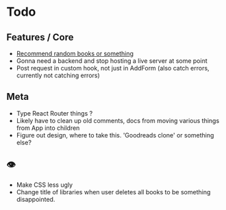# Todo

## Features / Core
- [Recommend random books or something](https://openlibrary.org/developers/api)
- Gonna need a backend and stop hosting a live server at some point
- Post request in custom hook, not just in AddForm (also catch errors, currently not catching errors)

## Meta
- Type React Router things ?
- Likely have to clean up old comments, docs from moving various things from App into children
- Figure out design, where to take this. 'Goodreads clone' or something else?

## 👁️
- Make CSS less ugly 
- Change title of libraries when user deletes all books to be something disappointed.